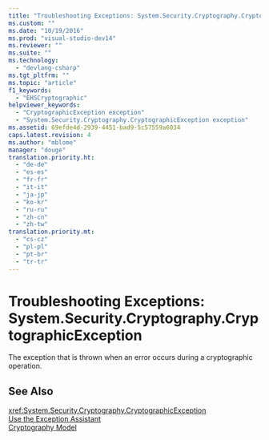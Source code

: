 ```yaml
---
title: "Troubleshooting Exceptions: System.Security.Cryptography.CryptographicException"
ms.custom: ""
ms.date: "10/19/2016"
ms.prod: "visual-studio-dev14"
ms.reviewer: ""
ms.suite: ""
ms.technology: 
  - "devlang-csharp"
ms.tgt_pltfrm: ""
ms.topic: "article"
f1_keywords: 
  - "EHSCryptographic"
helpviewer_keywords: 
  - "CryptographicException exception"
  - "System.Security.Cryptography.CryptographicException exception"
ms.assetid: 69efde4d-2939-4451-bad9-5c57559a6034
caps.latest.revision: 4
ms.author: "mblome"
manager: "douge"
translation.priority.ht: 
  - "de-de"
  - "es-es"
  - "fr-fr"
  - "it-it"
  - "ja-jp"
  - "ko-kr"
  - "ru-ru"
  - "zh-cn"
  - "zh-tw"
translation.priority.mt: 
  - "cs-cz"
  - "pl-pl"
  - "pt-br"
  - "tr-tr"
---
```

# Troubleshooting Exceptions: System.Security.Cryptography.CryptographicException
The exception that is thrown when an error occurs during a cryptographic operation.  
  
## See Also  
 <xref:System.Security.Cryptography.CryptographicException>   
 [Use the Exception Assistant](../Topic/How%20to:%20Use%20the%20Exception%20Assistant.md)   
 [Cryptography Model](../Topic/.NET%20Framework%20Cryptography%20Model.md)